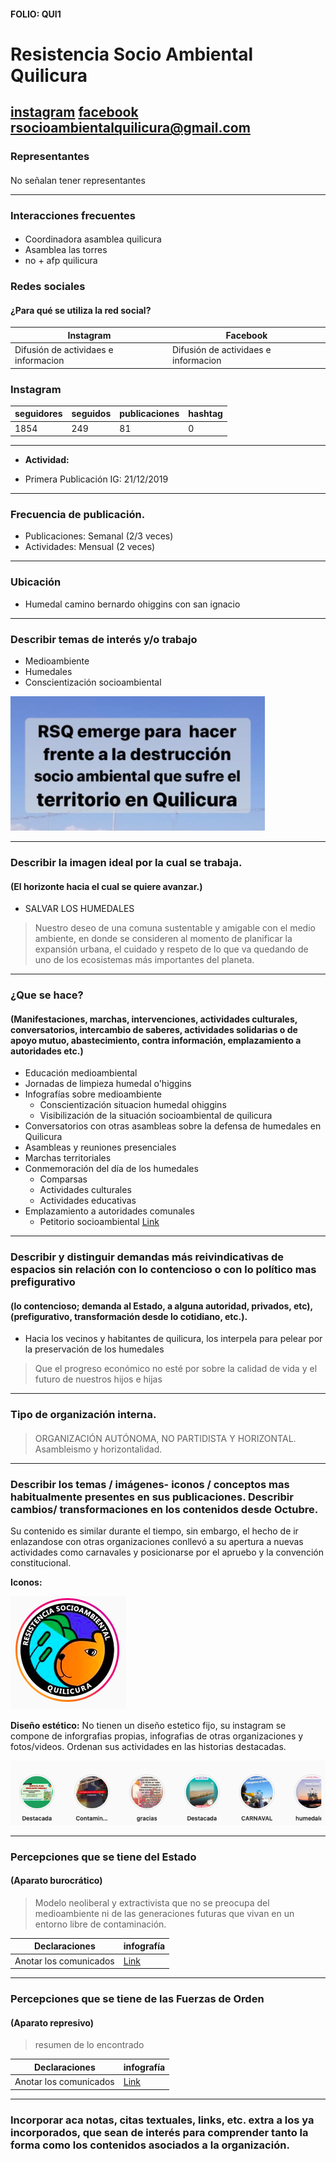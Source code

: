 #### FOLIO: QUI1
# Resistencia Socio Ambiental Quilicura

[instagram](https://www.instagram.com/rs_quilicura/)
[facebook](https://www.facebook.com/resistenciasocioambiental)
<rsocioambientalquilicura@gmail.com>
---

### Representantes
#### 
No señalan tener representantes

---
### Interacciones frecuentes
#### 
* Coordinadora asamblea quilicura
* Asamblea las torres
* no + afp quilicura

### Redes sociales
#### ¿Para qué se utiliza la red social?
| Instagram | Facebook | 
|---|---|
|Difusión de actividaes e informacion|Difusión de actividaes e informacion|

### **Instagram**
| seguidores | seguidos | publicaciones | hashtag 
|---|---|---|---|
|1854|249|81| 0

---

* **Actividad:**   

* Primera Publicación IG: 21/12/2019

---
### Frecuencia de publicación.

* Publicaciones: Semanal (2/3 veces)
* Actividades: Mensual (2 veces)

---
### Ubicación
* Humedal camino bernardo ohiggins con san ignacio

---
### Describir temas de interés y/o trabajo
* Medioambiente
* Humedales
* Conscientización socioambiental

![Imagen](Imagen2QUI1.png)

---
### Describir la imagen ideal por la cual se trabaja.
#### (El horizonte hacia el cual se quiere avanzar.)
* SALVAR LOS HUMEDALES 
> Nuestro deseo de una comuna sustentable y amigable con el medio ambiente, en donde se consideren al momento de planificar la expansión urbana, el cuidado y respeto de lo que va quedando de uno de los ecosistemas más importantes del planeta.

---
### ¿Que se hace?
#### (Manifestaciones, marchas, intervenciones, actividades culturales, conversatorios, intercambio de saberes, actividades solidarias o de apoyo mutuo, abastecimiento, contra información, emplazamiento a autoridades etc.)
* Educación medioambiental
* Jornadas de limpieza humedal o'higgins
* Infografías sobre medioambiente
    * Conscientización situacion humedal ohiggins
    * Visibilización de la situación socioambiental de quilicura
* Conversatorios con otras asambleas sobre la defensa de humedales en Quilicura
* Asambleas y reuniones presenciales 
* Marchas territoriales
* Conmemoración del día de los humedales
    * Comparsas
    * Actividades culturales
    * Actividades educativas
* Emplazamiento a autoridades comunales
    * Petitorio socioambiental [Link](https://www.instagram.com/p/CDnAb37pZNb/)

---
### Describir y distinguir demandas más reivindicativas de espacios sin relación con lo contencioso o con lo político mas prefigurativo
#### (lo contencioso; demanda al Estado, a alguna autoridad, privados, etc), (prefigurativo, transformación desde lo cotidiano, etc.).
* Hacia los vecinos y habitantes de quilicura, los interpela para pelear por la preservación de los humedales
> Que el progreso económico no esté por sobre la calidad de vida y el futuro de nuestros hijos e hijas 


---
### Tipo de organización interna.
#### 
> ORGANIZACIÓN AUTÓNOMA, NO PARTIDISTA Y HORIZONTAL.
Asambleismo y horizontalidad. 

---
### Describir los temas / imágenes- iconos / conceptos mas habitualmente presentes en sus publicaciones. Describir cambios/ transformaciones en los contenidos desde Octubre.
Su contenido es similar durante el tiempo, sin embargo, el hecho de ir enlazandose con otras organizaciones conllevó a su apertura a nuevas actividades como carnavales y posicionarse por el apruebo y la convención constitucional.

**Iconos:**

![Imagen](Imagen1QUI1.png)

**Diseño estético:**
No tienen un diseño estetico fijo, su instagram se compone de inforgrafias propias, infografias de otras organizaciones y fotos/videos. Ordenan sus actividades en las historias destacadas.

![Imagen](Imagen3QUI1.png)

---
### Percepciones que se tiene del Estado
#### (Aparato burocrático)
> Modelo neoliberal y extractivista que no se preocupa del medioambiente ni de las generaciones futuras que vivan en un entorno libre de contaminación.

| Declaraciones | infografía | 
|---|---|
|Anotar los comunicados | [Link]() |

---
### Percepciones que se tiene de las Fuerzas de Orden
#### (Aparato represivo)
> resumen de lo encontrado

| Declaraciones | infografía | 
|---|---|
|Anotar los comunicados | [Link]() |


---
### Incorporar aca notas, citas textuales, links, etc. extra a los ya incorporados, que sean de interés para comprender tanto la forma como los contenidos asociados a la organización.

